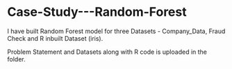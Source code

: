 # Case-Study---Random-Forest

I have built Random Forest model for three Datasets - Company_Data, Fraud Check and R inbuilt Dataset (iris).

Problem Statement and Datasets along with R code is uploaded in the folder.
